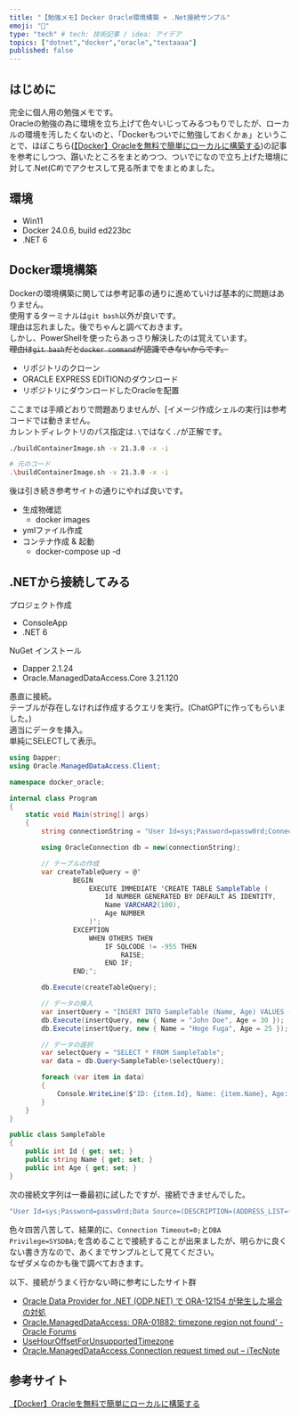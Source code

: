 ```yaml
---
title: "【勉強メモ】Docker Oracle環境構築 + .Net接続サンプル"
emoji: "🕌"
type: "tech" # tech: 技術記事 / idea: アイデア
topics: ["dotnet","docker","oracle","testaaaa"]
published: false
---
```


## はじめに

完全に個人用の勉強メモです。  
Oracleの勉強の為に環境を立ち上げて色々いじってみるつもりでしたが、ローカルの環境を汚したくないのと、「Dockerもついでに勉強しておくかぁ」ということで、ほぼこちら([【Docker】Oracleを無料で簡単にローカルに構築する](https://zenn.dev/re24_1986/articles/29430f2f8b4b46))の記事を参考にしつつ、躓いたところをまとめつつ、ついでになので立ち上げた環境に対して.Net(C#)でアクセスして見る所までをまとめました。  

## 環境

- Win11  
- Docker 24.0.6, build ed223bc  
- .NET 6

## Docker環境構築

Dockerの環境構築に関しては参考記事の通りに進めていけば基本的に問題はありません。  
使用するターミナルは`git bash`以外が良いです。  
理由は忘れました。後でちゃんと調べておきます。  
しかし、PowerShellを使ったらあっさり解決したのは覚えています。  
~~理由は`git bash`だと`docker command`が認識できないからです。~~  

- リポジトリのクローン  
- ORACLE EXPRESS EDITIONのダウンロード  
- リポジトリにダウンロードしたOracleを配置  

ここまでは手順どおりで問題ありませんが、[イメージ作成シェルの実行]は参考コードでは動きません。  
カレントディレクトリのパス指定は`.\`ではなく`./`が正解です。  

``` bash
./buildContainerImage.sh -v 21.3.0 -x -i

# 元のコード
.\buildContainerImage.sh -v 21.3.0 -x -i
```

後は引き続き参考サイトの通りにやれば良いです。  

- 生成物確認
  - docker images
- ymlファイル作成
- コンテナ作成 & 起動
  - docker-compose up -d  

## .NETから接続してみる

プロジェクト作成  

- ConsoleApp
- .NET 6  

NuGet インストール

- Dapper 2.1.24
- Oracle.ManagedDataAccess.Core 3.21.120  

愚直に接続。  
テーブルが存在しなければ作成するクエリを実行。(ChatGPTに作ってもらいました。)  
適当にデータを挿入。  
単純にSELECTして表示。

``` c# : サンプルコード
using Dapper;
using Oracle.ManagedDataAccess.Client;

namespace docker_oracle;

internal class Program
{
    static void Main(string[] args)
    {
        string connectionString = "User Id=sys;Password=passw0rd;Connection Timeout=0;DBA Privilege=SYSDBA;Data Source=(DESCRIPTION=(ADDRESS_LIST=(ADDRESS=(PROTOCOL=TCP)(HOST=localhost)(PORT=1521)))(CONNECT_DATA=(SERVER=DEDICATED)(SERVICE_NAME=XEPDB1)));";

        using OracleConnection db = new(connectionString);

        // テーブルの作成
        var createTableQuery = @"
                BEGIN
                    EXECUTE IMMEDIATE 'CREATE TABLE SampleTable (
                        Id NUMBER GENERATED BY DEFAULT AS IDENTITY,
                        Name VARCHAR2(100),
                        Age NUMBER
                    )';
                EXCEPTION
                    WHEN OTHERS THEN
                        IF SQLCODE != -955 THEN
                            RAISE;
                        END IF;
                END;";

        db.Execute(createTableQuery);

        // データの挿入
        var insertQuery = "INSERT INTO SampleTable (Name, Age) VALUES (:Name, :Age)";
        db.Execute(insertQuery, new { Name = "John Doe", Age = 30 });
        db.Execute(insertQuery, new { Name = "Hoge Fuga", Age = 25 });

        // データの選択
        var selectQuery = "SELECT * FROM SampleTable";
        var data = db.Query<SampleTable>(selectQuery);

        foreach (var item in data)
        {
            Console.WriteLine($"ID: {item.Id}, Name: {item.Name}, Age: {(int)item.Age}");
        }
    }
}

public class SampleTable
{
    public int Id { get; set; }
    public string Name { get; set; }
    public int Age { get; set; }
}
```

次の接続文字列は一番最初に試したですが、接続できませんでした。  

``` cs
"User Id=sys;Password=passw0rd;Data Source=(DESCRIPTION=(ADDRESS_LIST=(ADDRESS=(PROTOCOL=TCP)(HOST=localhost)(PORT=1521)))(CONNECT_DATA=(SERVER=DEDICATED)(SERVICE_NAME=XE)));";
```

色々四苦八苦して、結果的に、`Connection Timeout=0;`と`DBA Privilege=SYSDBA;`を含めることで接続することが出来ましたが、明らかに良くない書き方なので、あくまでサンプルとして見てください。  
なぜダメなのかも後で調べておきます。  

以下、接続がうまく行かない時に参考にしたサイト群  

- [Oracle Data Provider for .NET (ODP.NET) で ORA-12154 が発生した場合の対処](https://blog.officekoma.co.jp/2017/11/oracle-data-provider-for-net-odpnet-ora.html) 
- [Oracle.ManagedDataAccess: ORA-01882: timezone region not found' - Oracle Forums](https://forums.oracle.com/ords/apexds/post/oracle-manageddataaccess-ora-01882-timezone-region-not-foun-9972) 
- [UseHourOffsetForUnsupportedTimezone](https://docs.oracle.com/en/database/oracle/oracle-database/21/odpnt/ConnectionUseHourOffsetForUnsupportedTimezone.html#GUID-C66B87C3-0DBB-4609-A57A-D7F9FAD79F72)
- [Oracle.ManagedDataAccess Connection request timed out – iTecNote](https://itecnote.com/tecnote/oracle-manageddataaccess-connection-request-timed-out/)

## 参考サイト

[【Docker】Oracleを無料で簡単にローカルに構築する](https://zenn.dev/re24_1986/articles/29430f2f8b4b46)
